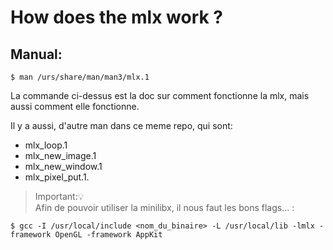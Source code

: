 # How does the mlx work ?

## Manual:

```shell
$ man /urs/share/man/man3/mlx.1
```

La commande ci-dessus est la doc sur comment fonctionne la mlx, mais aussi comment elle fonctionne.

Il y a aussi, d'autre man dans ce meme repo, qui sont:
- mlx_loop.1
- mlx_new_image.1
- mlx_new_window.1
- mlx_pixel_put.1.

> Important:💡<br>
Afin de pouvoir utiliser la minilibx, il nous faut les bons flags... :<br>
```shell
$ gcc -I /usr/local/include <nom_du_binaire> -L /usr/local/lib -lmlx -framework OpenGL -framework AppKit
```


